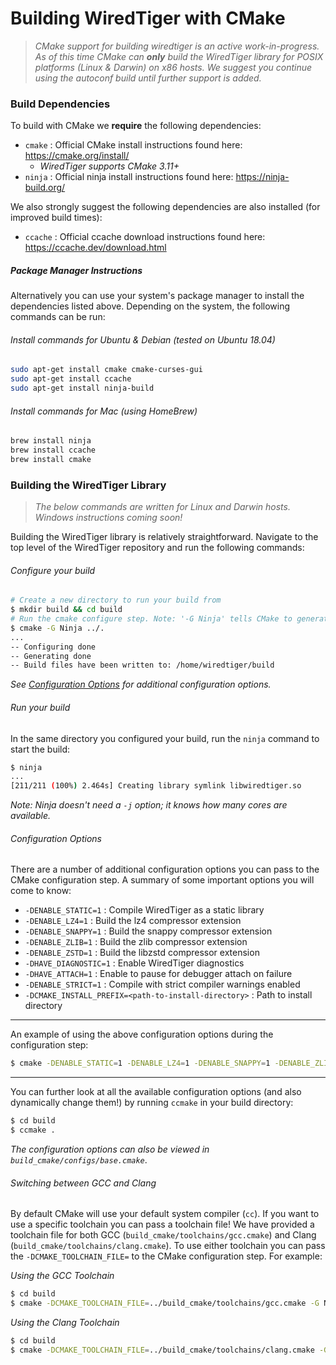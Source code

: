 # Building WiredTiger with CMake
> *CMake support for building wiredtiger is an active work-in-progress. As of this time CMake can **only** build the WiredTiger library for POSIX platforms (Linux & Darwin) on x86 hosts. We suggest you continue using the autoconf build until further support is added.*

### Build Dependencies

To build with CMake we **require** the following dependencies:

* `cmake` : Official CMake install instructions found here: https://cmake.org/install/
  * *WiredTiger supports CMake 3.11+*
* `ninja` : Official ninja install instructions found here: https://ninja-build.org/

We also strongly suggest the following dependencies are also installed (for improved build times):

* `ccache` : Official ccache download instructions found here: https://ccache.dev/download.html

##### Package Manager Instructions

Alternatively you can use your system's package manager to install the dependencies listed above. Depending on the system, the following commands can be run:

###### Install commands for Ubuntu & Debian (tested on Ubuntu 18.04)

```bash
sudo apt-get install cmake cmake-curses-gui
sudo apt-get install ccache
sudo apt-get install ninja-build
```

###### Install commands for Mac (using HomeBrew)

```bash
brew install ninja
brew install ccache
brew install cmake
```



### Building the WiredTiger Library

> *The below commands are written for Linux and Darwin hosts. Windows instructions coming soon!*

Building the WiredTiger library is relatively straightforward. Navigate to the top level of the WiredTiger repository and run the following commands:

###### Configure your build

```bash
# Create a new directory to run your build from
$ mkdir build && cd build
# Run the cmake configure step. Note: '-G Ninja' tells CMake to generate a ninja build
$ cmake -G Ninja ../.
...
-- Configuring done
-- Generating done
-- Build files have been written to: /home/wiredtiger/build
```

*See [Configuration Options](#configuration-options) for additional configuration options.*

###### Run your build

In the same directory you configured your build, run the `ninja` command to start the build:

```bash
$ ninja
...
[211/211 (100%) 2.464s] Creating library symlink libwiredtiger.so
```

*Note: Ninja doesn't need a `-j` option; it knows how many cores are available.*

###### Configuration Options

There are a number of additional configuration options you can pass to the CMake configuration step. A summary of some important options you will come to know:

* `-DENABLE_STATIC=1` : Compile WiredTiger as a static library
* `-DENABLE_LZ4=1` : Build the lz4 compressor extension
* `-DENABLE_SNAPPY=1` : Build the snappy compressor extension
* `-DENABLE_ZLIB=1` : Build the zlib compressor extension
* `-DENABLE_ZSTD=1` : Build the libzstd compressor extension
* `-DHAVE_DIAGNOSTIC=1` : Enable WiredTiger diagnostics
* `-DHAVE_ATTACH=1` : Enable to pause for debugger attach on failure
* `-DENABLE_STRICT=1` : Compile with strict compiler warnings enabled
* `-DCMAKE_INSTALL_PREFIX=<path-to-install-directory>` : Path to install directory

---

An example of using the above configuration options during the configuration step:

```bash
$ cmake -DENABLE_STATIC=1 -DENABLE_LZ4=1 -DENABLE_SNAPPY=1 -DENABLE_ZLIB=1 -DENABLE_ZSTD=1 -DHAVE_DIAGNOSTIC=1 -DHAVE_ATTACH=1 -DENABLE_STRICT=1 -G Ninja ../.
```

---

You can further look at all the available configuration options (and also dynamically change them!) by running `ccmake` in your build directory:

```bash
$ cd build
$ ccmake .
```

*The configuration options can also be viewed in `build_cmake/configs/base.cmake`*.

###### Switching between GCC and Clang

By default CMake will use your default system compiler (`cc`). If you want to use a specific toolchain you can pass a toolchain file! We have provided a toolchain file for both GCC (`build_cmake/toolchains/gcc.cmake`) and Clang (`build_cmake/toolchains/clang.cmake`). To use either toolchain you can pass the `-DCMAKE_TOOLCHAIN_FILE=` to the CMake configuration step. For example:

*Using the GCC Toolchain*

```bash
$ cd build
$ cmake -DCMAKE_TOOLCHAIN_FILE=../build_cmake/toolchains/gcc.cmake -G Ninja ../.
```

*Using the Clang Toolchain*

```bash
$ cd build
$ cmake -DCMAKE_TOOLCHAIN_FILE=../build_cmake/toolchains/clang.cmake -G Ninja ../.
```
